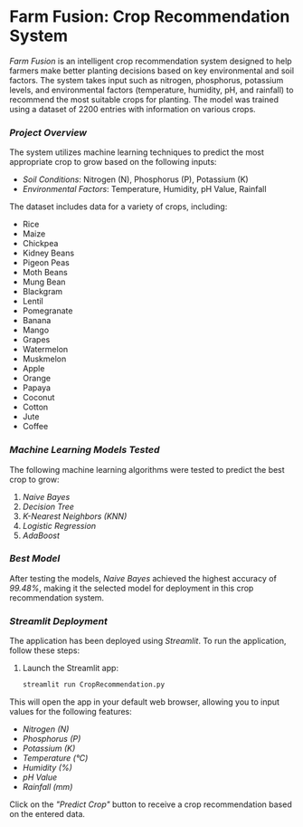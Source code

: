 # Farm Fusion: Crop Recommendation System

*Farm Fusion* is an intelligent crop recommendation system designed to help farmers make better planting decisions based on key environmental and soil factors. The system takes input such as nitrogen, phosphorus, potassium levels, and environmental factors (temperature, humidity, pH, and rainfall) to recommend the most suitable crops for planting. The model was trained using a dataset of 2200 entries with information on various crops.

### *Project Overview*

The system utilizes machine learning techniques to predict the most appropriate crop to grow based on the following inputs:
- *Soil Conditions*: Nitrogen (N), Phosphorus (P), Potassium (K)
- *Environmental Factors*: Temperature, Humidity, pH Value, Rainfall

The dataset includes data for a variety of crops, including:
- Rice
- Maize
- Chickpea
- Kidney Beans
- Pigeon Peas
- Moth Beans
- Mung Bean
- Blackgram
- Lentil
- Pomegranate
- Banana
- Mango
- Grapes
- Watermelon
- Muskmelon
- Apple
- Orange
- Papaya
- Coconut
- Cotton
- Jute
- Coffee

### *Machine Learning Models Tested*

The following machine learning algorithms were tested to predict the best crop to grow:
1. *Naive Bayes*
2. *Decision Tree*
3. *K-Nearest Neighbors (KNN)*
4. *Logistic Regression*
5. *AdaBoost*

### *Best Model*
After testing the models, *Naive Bayes* achieved the highest accuracy of *99.48%*, making it the selected model for deployment in this crop recommendation system.

### *Streamlit Deployment*

The application has been deployed using *Streamlit*. To run the application, follow these steps:

1. Launch the Streamlit app:
   ```bash
   streamlit run CropRecommendation.py
This will open the app in your default web browser, allowing you to input values for the following features:

- *Nitrogen (N)*
- *Phosphorus (P)*
- *Potassium (K)*
- *Temperature (°C)*
- *Humidity (%)*
- *pH Value*
- *Rainfall (mm)*

Click on the *"Predict Crop"* button to receive a crop recommendation based on the entered data.
